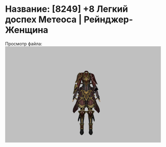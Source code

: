# Название: [8249] +8 Легкий доспех Метеоса | Рейнджер-Женщина

Просмотр файла:
![p030030.png](p030030.png)